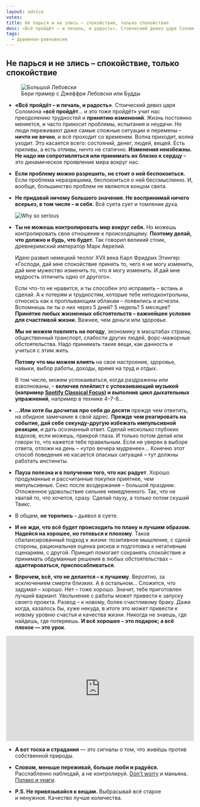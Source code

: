 ```yaml
---
layout: advice
votes:
title: Не парься и не злись – спокойствие, только спокойствие
desc: «Всё пройдёт – и печаль, и радость». Стоический девиз царя Соломона «всё пройдёт… и это тоже пройдёт» учит нас преодолению трудностей и принятию изменений.
tags:
  - душевное-равновесие
---
```


## Не парься и не злись – спокойствие, только спокойствие

<figure>
  <img src="https://i.imgur.com/5MSXaWq.jpeg" alt="Большой Лебовски">
  <figcaption>Бери пример с Джеффри Лебовски или Будды</figcaption>
</figure>

- **«Всё пройдёт – и печаль, и радость»**. Стоический девиз царя Соломона «**всё пройдёт**… и это тоже пройдёт» учит нас преодолению трудностей и **принятию изменений**. Жизнь постоянно меняется, и часто приносит проблемы, испытания и неудачи. Но люди переживают даже самые сложные ситуации и перемены – **ничто не вечно**, и всё проходит со временем. Волна приходит, волна уходит. Это касается всего: состояний, денег, людей, вещей. Есть приливы, а есть отливы, ничто не статично. **Изменения неизбежны. Не надо им сопротивляться или принимать их близко к сердцу** – это динамическое проявление мира вокруг нас.

- **Если проблему можно разрешить, не стоит о ней беспокоиться.** Если проблема неразрешима, беспокоиться о ней бессмысленно. И, вообще, большинство проблем не являются концом света.

- **Не придавай ничему большего значения. Не воспринимай ничего всерьез, в том числе – и себя.**  Всё суета сует и томление духа.

    ![Why so serious](https://i.imgur.com/H9BxVLn.png)

- **Ты не можешь контролировать мир вокруг себя.** Но можешь контролировать свое отношение к происходящему. **Поэтому делай, что должно и будь, что будет.** Так говорил великий стоик, древнеримский император Марк Аврелий.

    Идею развил немецкий теолог XVII века Карл Фридрих Этингер: «Господи, дай мне спокойствие принять то, чего я не могу изменить, дай мне мужество изменить то, что я могу изменить. И дай мне мудрость отличить одно от другого».

    Если что-то не нравится, и ты способен это исправить – встань и сделай. А к потерям и трудностям, которые тебе неподконтрольны, относись как к проплывающим облакам – появились и исчезли. Вспомнишь ли ты о них через 5 дней? 5 недель? 5 месяцев? **Принятие любых жизненных обстоятельств – важнейшее условие для счастливой жизни.** Важнее, чем деньги или здоровье.

    **Мы не можем повлиять на погоду**, экономику в масштабах страны, общественный транспорт, слабости других людей, форс-мажорные обстоятельства. Надо принимать такие вещи, как данность и учиться с этим жить.

    **Потому что мы можем влиять** на свое настроение, здоровье, навыки, выбор работы, доходы, время на труд и отдых.

    В том числе, можем успокаиваться, когда раздражены или взволнованы, – **включив плейлист с успокаивающий музыкой (например [Spotify Classical Focus](https://open.spotify.com/playlist/37i9dQZF1DXd5zUwdn6lPb?si=4f4a6a18822d49ee)) и выполнив цикл дыхательных упражнений**, например в технике 4–7-8...

- **...Или хотя бы досчитав про себя до десяти** прежде чем ответить, на обидное замечание в свой адрес. **Прежде чем реагировать на событие, дай себе секунду-другую избежать импульсивной реакции**, и дать осознанный ответ. Сделай несколько глубоких вздохов, если можешь, прикрой глаза. И только потом делай или говори то, что кажется тебе правильным. Если не уверен в выборе ответа, отложи на день – «утро вечера мудренее»… Конечно этот способ поведения не касается опасных ситуаций – тут должны работать инстинкты.

- **Пауза полезна и в получении того, что нас радует**. Хорошо продуманные и рассчитанные покупки приятнее, чем импульсивные. Секс после воздержания – большой праздник. Отложенное удовольствие сильнее немедленного. Так, что не хватай то, что хочется, сразу. Сделай паузу, а только потом скушай Твикс.

- В общем, **не торопись** – дьявол в суете.

- **И не жди, что всё будет происходить по плану и лучшим образом. Надейся на хорошее, но готовься к плохому**. Таков сбалансированный подход к жизни: позитивное мышление, с одной стороны, рациональная оценка рисков и подготовка к негативным сценариям, с другой. Принцип помогает сохранять спокойствие и принимать обдуманные решения в любых обстоятельствах –  **адаптироваться, приспосабливаться**.

- **Впрочем, всё, что не делается – к лучшему**. Вероятно, за исключением смерти близких. А в остальном… Сложится, что задумал – хорошо. Нет – тоже хорошо. Значит, тебе приготовлен лучший вариант. Увольнение с работы может привести к запуску своего проекта. Развод – к новому, более счастливому браку. Даже когда, казалось бы, хуже некуда, в итоге это может привести к новому уровню счастья и качества жизни. Никогда не знаешь, где найдешь, где потеряешь. **И всё хорошее – это подарок; а всё плохое — это урок**.

<div style="position:relative;padding-bottom:56.25%;height:0;overflow:hidden;"> <iframe style="width:100%;height:100%;position:absolute;left:0px;top:0px;overflow:hidden" frameborder="0" type="text/html" src="https://www.dailymotion.com/embed/video/x2pnjyl" width="100%" height="100%" allowfullscreen title="Dailymotion Video Player" > </iframe> </div>

- **А вот тоска и страдания** — это сигналы о том, что живёшь против собственной природы.

- **Словом, меньше переживай, больше люби и радуйся.** Расслабленно наблюдай, а не контролируй. [Don't worry](https://www.youtube.com/watch?v=d-diB65scQU) и маньяна. [Полако и унаги](https://sms-roman.ru/).

- **P.S. Не привязывайся к вещам.** Выбрасывай всё старое и ненужное. Качество лучше количества.

